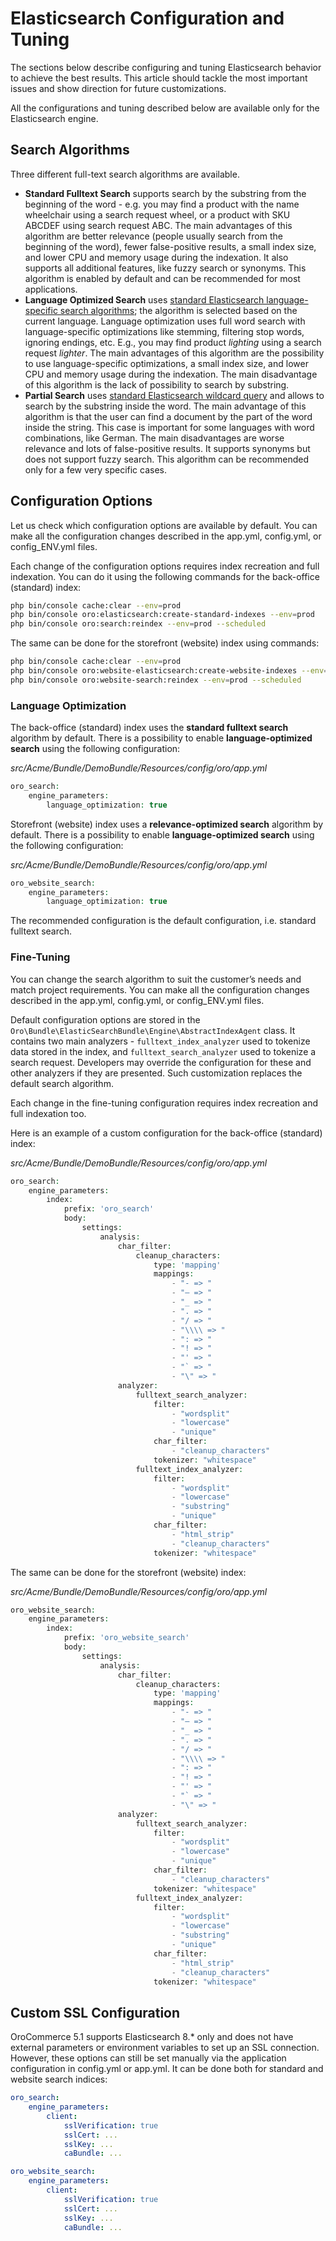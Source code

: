 <a id="search-tuning-elastic"></a>

# Elasticsearch Configuration and Tuning

The sections below describe configuring and tuning Elasticsearch behavior to achieve the best results. This article should tackle the most important issues and show direction for future customizations.

All the configurations and tuning described below are available only for the Elasticsearch engine.

## Search Algorithms

Three different full-text search algorithms are available.

* **Standard Fulltext Search** supports search by the substring from the beginning of the word - e.g. you may find a product with the name wheelchair using a search request wheel, or a product with SKU ABCDEF using search request ABC. The main advantages of this algorithm are better relevance (people usually search from the beginning of the word), fewer false-positive results, a small index size, and lower CPU and memory usage during the indexation. It also supports all additional features, like fuzzy search or synonyms. This algorithm is enabled by default and can be recommended for most applications.
* **Language Optimized Search** uses <a href="https://www.elastic.co/guide/en/elasticsearch/reference/current/analysis-lang-analyzer.html" target="_blank">standard Elasticsearch language-specific search algorithms</a>; the algorithm is selected based on the current language. Language optimization uses full word search with language-specific optimizations like stemming, filtering stop words, ignoring endings, etc. E.g., you may find product *lighting* using a search request *lighter*. The main advantages of this algorithm are the possibility to use language-specific optimizations, a small index size, and lower CPU and memory usage during the indexation. The main disadvantage of this algorithm is the lack of possibility to search by substring.
* **Partial Search** uses <a href="https://www.elastic.co/guide/en/elasticsearch/reference/current/query-dsl-wildcard-query.html" target="_blank">standard Elasticsearch wildcard query</a> and allows to search by the substring inside the word. The main advantage of this algorithm is that the user can find a document by the part of the word inside the string. This case is important for some languages with word combinations, like German. The main disadvantages are worse relevance and lots of false-positive results. It supports synonyms but does not support fuzzy search. This algorithm can be recommended only for a few very specific cases.

## Configuration Options

Let us check which configuration options are available by default. You can make all the configuration changes described in the app.yml, config.yml, or config_ENV.yml files.

Each change of the configuration options requires index recreation and full indexation. You can do it using the following commands for the back-office (standard) index:

```bash
php bin/console cache:clear --env=prod
php bin/console oro:elasticsearch:create-standard-indexes --env=prod
php bin/console oro:search:reindex --env=prod --scheduled
```

The same can be done for the storefront (website) index using commands:

```bash
php bin/console cache:clear --env=prod
php bin/console oro:website-elasticsearch:create-website-indexes --env=prod
php bin/console oro:website-search:reindex --env=prod --scheduled
```

### Language Optimization

The back-office (standard) index uses the **standard fulltext search** algorithm by default. There is a possibility to enable **language-optimized search** using the following configuration:

*src/Acme/Bundle/DemoBundle/Resources/config/oro/app.yml*
```php
oro_search:
    engine_parameters:
        language_optimization: true
```

Storefront (website) index uses a **relevance-optimized search** algorithm by default. There is a possibility to enable **language-optimized search** using the following configuration:

*src/Acme/Bundle/DemoBundle/Resources/config/oro/app.yml*
```php
oro_website_search:
    engine_parameters:
        language_optimization: true
```

The recommended configuration is the default configuration, i.e. standard fulltext search.

### Fine-Tuning

You can change the search algorithm to suit the customer’s needs and match project requirements. You can make all the configuration changes described in the app.yml, config.yml, or config_ENV.yml files.

Default configuration options are stored in the `Oro\Bundle\ElasticSearchBundle\Engine\AbstractIndexAgent` class. It contains two main analyzers - `fulltext_index_analyzer` used to tokenize data stored in the index, and `fulltext_search_analyzer` used to tokenize a search request. Developers may override the configuration for these and other analyzers if they are presented. Such customization replaces the default search algorithm.

Each change in the fine-tuning configuration requires index recreation and full indexation too.

Here is an example of a custom configuration for the back-office (standard) index:

*src/Acme/Bundle/DemoBundle/Resources/config/oro/app.yml*
```php
oro_search:
    engine_parameters:
        index:
            prefix: 'oro_search'
            body:
                settings:
                    analysis:
                        char_filter:
                            cleanup_characters:
                                type: 'mapping'
                                mappings:
                                    - "- => "
                                    - "— => "
                                    - "_ => "
                                    - ". => "
                                    - "/ => "
                                    - "\\\\ => "
                                    - ": => "
                                    - "! => "
                                    - "' => "
                                    - "` => "
                                    - "\" => "
                        analyzer:
                            fulltext_search_analyzer:
                                filter:
                                    - "wordsplit"
                                    - "lowercase"
                                    - "unique"
                                char_filter:
                                    - "cleanup_characters"
                                tokenizer: "whitespace"
                            fulltext_index_analyzer:
                                filter:
                                    - "wordsplit"
                                    - "lowercase"
                                    - "substring"
                                    - "unique"
                                char_filter:
                                    - "html_strip"
                                    - "cleanup_characters"
                                tokenizer: "whitespace"
```

The same can be done for the storefront (website) index:

*src/Acme/Bundle/DemoBundle/Resources/config/oro/app.yml*
```php
oro_website_search:
    engine_parameters:
        index:
            prefix: 'oro_website_search'
            body:
                settings:
                    analysis:
                        char_filter:
                            cleanup_characters:
                                type: 'mapping'
                                mappings:
                                    - "- => "
                                    - "— => "
                                    - "_ => "
                                    - ". => "
                                    - "/ => "
                                    - "\\\\ => "
                                    - ": => "
                                    - "! => "
                                    - "' => "
                                    - "` => "
                                    - "\" => "
                        analyzer:
                            fulltext_search_analyzer:
                                filter:
                                    - "wordsplit"
                                    - "lowercase"
                                    - "unique"
                                char_filter:
                                    - "cleanup_characters"
                                tokenizer: "whitespace"
                            fulltext_index_analyzer:
                                filter:
                                    - "wordsplit"
                                    - "lowercase"
                                    - "substring"
                                    - "unique"
                                char_filter:
                                    - "html_strip"
                                    - "cleanup_characters"
                                tokenizer: "whitespace"
```

## Custom SSL Configuration

OroCommerce 5.1 supports Elasticsearch 8.\* only and does not have external parameters or environment variables
to set up an SSL connection. However, these options can still be set manually via the application configuration in
config.yml or app.yml. It can be done both for standard and website search indices:

```yaml
oro_search:
    engine_parameters:
        client:
            sslVerification: true
            sslCert: ...
            sslKey: ...
            caBundle: ...
```

```yaml
oro_website_search:
    engine_parameters:
        client:
            sslVerification: true
            sslCert: ...
            sslKey: ...
            caBundle: ...
```

<!-- Frontend -->
